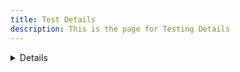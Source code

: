 ```yaml
---
title: Test Details
description: This is the page for Testing Details
---
```


<Details slots="header , list" repeat="4" summary = "Text Description of Diagram" subText="Diagram listing common use cases:"/>

- Developer Distribution (Start with the listing metadata):

1. Create new listing
2. Download starter package with plugin ID
3. Upload plugin & enter version details
4. Submit for review.

- Developer's own sandbox (Develop new plugin):

1. Create new listing
2. download starter package with plugin ID
3. upload plugin & enter version details
4. complete listings & submit for review.

- UXP Development Tool (UDT) (Develop plugin using temporary plugin ID):

1. Create new listing
2. obtain plugin ID and add to manifest
3. upload plugin & enter version details
4. complete listing & submit for review.

- Adobe Developer Console (Create plugin project and get plugin ID):

1. Create new listing
2. upload plugin & enter verison details
3. complete listing details
4. submit for review
